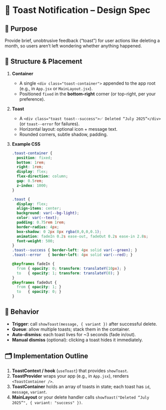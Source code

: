 # 🔔 Toast Notification – Design Spec

## 🧠 Purpose
Provide brief, unobtrusive feedback (“toast”) for user actions like deleting a month, so users aren’t left wondering whether anything happened.

## 🧱 Structure & Placement
1. **Container**
   - A single `<div class="toast-container">` appended to the app root (e.g., in `App.jsx` or `MainLayout.jsx`).
   - Positioned `fixed` in the **bottom-right** corner (or top-right, per your preference).

2. **Toast**
   - A `<div class="toast toast--success">✅ Deleted “July 2025”</div>` (or `toast--error` for failures).
   - Horizontal layout: optional icon + message text.
   - Rounded corners, subtle shadow, padding.

3. **Example CSS**
   ```css
   .toast-container {
     position: fixed;
     bottom: 1rem;
     right: 1rem;
     display: flex;
     flex-direction: column;
     gap: 0.5rem;
     z-index: 1000;
   }

   .toast {
     display: flex;
     align-items: center;
     background: var(--bg-light);
     color: var(--text);
     padding: 0.75rem 1rem;
     border-radius: 4px;
     box-shadow: 0 2px 8px rgba(0,0,0,0.1);
     animation: fadeIn 0.2s ease-out, fadeOut 0.2s ease-in 2.8s;
     font-weight: 500;
   }
   .toast--success { border-left: 4px solid var(--green); }
   .toast--error   { border-left: 4px solid var(--red); }

   @keyframes fadeIn {
     from { opacity: 0; transform: translateY(10px); }
     to   { opacity: 1; transform: translateY(0); }
   }
   @keyframes fadeOut {
     from { opacity: 1; }
     to   { opacity: 0; }
   }
   ```

## 🔁 Behavior
- **Trigger**: call `showToast(message, { variant })` after successful delete.
- **Queue**: allow multiple toasts; stack them in the container.
- **Auto-dismiss**: each toast lives for ~3 seconds (fade in/out).
- **Manual dismiss** (optional): clicking a toast hides it immediately.

## 🗂️ Implementation Outline
1. **ToastContext / hook** (`useToast`) that provides `showToast`.
2. **ToastProvider** wraps your app (e.g., in `App.jsx`), renders `<ToastContainer />`.
3. **ToastContainer** holds an array of toasts in state; each toast has `id`, `message`, `variant`.
4. **MainLayout** or your delete handler calls `showToast("Deleted “July 2025”", { variant: "success" })`.
